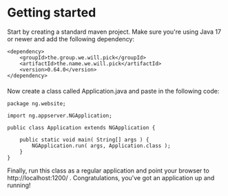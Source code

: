 # Getting started


Start by creating a standard maven project. Make sure you're using Java 17 or newer and add the following dependency:

```
<dependency>
    <groupId>the.group.we.will.pick</groupId>
    <artifactId>the.name.we.will.pick</artifactId>
    <version>0.64.0</version>
</dependency>
```

####

Now create a class called Application.java and paste in the following code:

```
package ng.website;

import ng.appserver.NGApplication;

public class Application extends NGApplication {

	public static void main( String[] args ) {
		NGApplication.run( args, Application.class );
	}
}
```

Finally, run this class as a regular application and point your browser to http://localhost:1200/ . Congratulations, you've got an application up and running!